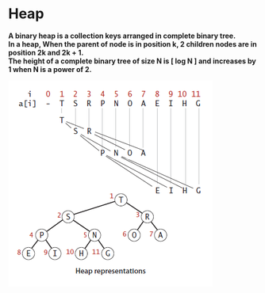 # Heap

<strong>A binary heap is a collection keys arranged in complete binary tree.<br> 
In a heap, When the parent of node is in  position k, 2 children nodes are in position 2k and 2k + 1.<br>
The height of a complete binary tree of size N is [ log N ] and increases by 1 when N is a power of 2.</strong>

<img src="/images/HeapStructure.png">

